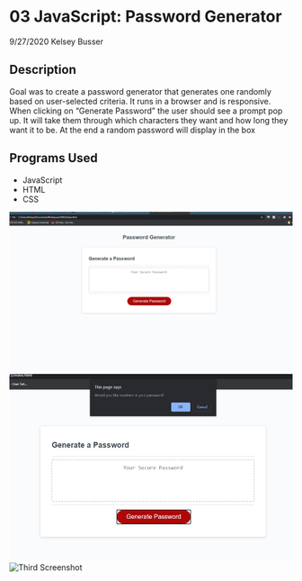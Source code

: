 # 03 JavaScript: Password Generator
9/27/2020
Kelsey Busser

## Description

Goal was to create a password generator that generates one randomly based on user-selected criteria. 
It runs in a browser and is responsive. When clicking on “Generate Password” the user should see a prompt pop up. 
It will take them through which characters they want and how long they want it to be. 
At the end a random password will display in the box

## Programs Used
* JavaScript
* HTML
* CSS

![First Screenshot](/Images/PWG1.jpg)
![Second Screenshot](/Images/pwg2.jpg)
![Third Screenshot](/Images/pw3.jpg)


